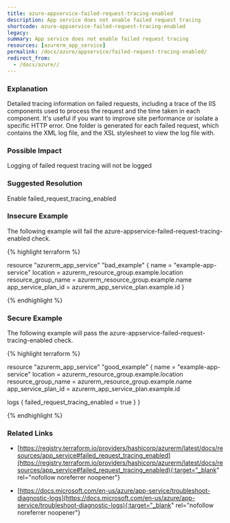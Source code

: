 ```yaml
---
title: azure-appservice-failed-request-tracing-enabled
description: App service does not enable failed request tracing
shortcode: azure-appservice-failed-request-tracing-enabled
legacy: 
summary: App service does not enable failed request tracing 
resources: [azurerm_app_service] 
permalink: /docs/azure/appservice/failed-request-tracing-enabled/
redirect_from: 
  - /docs/azure//
---
```


### Explanation

Detailed tracing information on failed requests, including a trace of the IIS components used to process the request and the time taken in each component. It's useful if you want to improve site performance or isolate a specific HTTP error. One folder is generated for each failed request, which contains the XML log file, and the XSL stylesheet to view the log file with.

### Possible Impact
Logging of failed request tracing will not be logged

### Suggested Resolution
Enable failed_request_tracing_enabled


### Insecure Example

The following example will fail the azure-appservice-failed-request-tracing-enabled check.

{% highlight terraform %}

resource "azurerm_app_service" "bad_example" {
  name                = "example-app-service"
  location            = azurerm_resource_group.example.location
  resource_group_name = azurerm_resource_group.example.name
  app_service_plan_id = azurerm_app_service_plan.example.id
}

{% endhighlight %}



### Secure Example

The following example will pass the azure-appservice-failed-request-tracing-enabled check.

{% highlight terraform %}

resource "azurerm_app_service" "good_example" {
  name                = "example-app-service"
  location            = azurerm_resource_group.example.location
  resource_group_name = azurerm_resource_group.example.name
  app_service_plan_id = azurerm_app_service_plan.example.id

  logs {
    failed_request_tracing_enabled = true
  }
}

{% endhighlight %}



### Related Links


- [https://registry.terraform.io/providers/hashicorp/azurerm/latest/docs/resources/app_service#failed_request_tracing_enabled](https://registry.terraform.io/providers/hashicorp/azurerm/latest/docs/resources/app_service#failed_request_tracing_enabled){:target="_blank" rel="nofollow noreferrer noopener"}

- [https://docs.microsoft.com/en-us/azure/app-service/troubleshoot-diagnostic-logs](https://docs.microsoft.com/en-us/azure/app-service/troubleshoot-diagnostic-logs){:target="_blank" rel="nofollow noreferrer noopener"}


